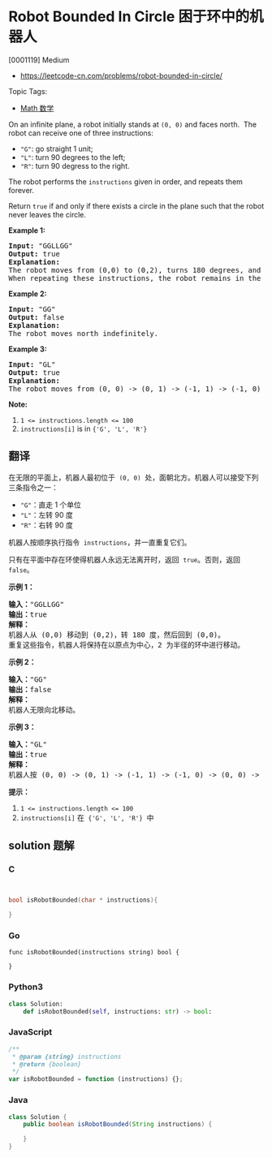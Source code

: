 # Robot Bounded In Circle 困于环中的机器人

[0001119] Medium

- https://leetcode-cn.com/problems/robot-bounded-in-circle/

Topic Tags:

- [Math 数学](https://leetcode-cn.com/tag/math/)

On an infinite plane, a robot initially stands at `(0, 0)` and faces north.  The robot can receive one of three instructions:

- `"G"`: go straight 1 unit;
- `"L"`: turn 90 degrees to the left;
- `"R"`: turn 90 degress to the right.

The robot performs the `instructions` given in order, and repeats them forever.

Return `true` if and only if there exists a circle in the plane such that the robot never leaves the circle.

**Example 1:**

<pre><strong>Input: </strong>"GGLLGG"
<strong>Output: </strong>true
<strong>Explanation: </strong>
The robot moves from (0,0) to (0,2), turns 180 degrees, and then returns to (0,0).
When repeating these instructions, the robot remains in the circle of radius 2 centered at the origin.
</pre>

**Example 2:**

<pre><strong>Input: </strong>"GG"
<strong>Output: </strong>false
<strong>Explanation: </strong>
The robot moves north indefinitely.
</pre>

**Example 3:**

<pre><strong>Input: </strong>"GL"
<strong>Output: </strong>true
<strong>Explanation: </strong>
The robot moves from (0, 0) -&gt; (0, 1) -&gt; (-1, 1) -&gt; (-1, 0) -&gt; (0, 0) -&gt; ...
</pre>

**Note:**

1.  `1 <= instructions.length <= 100`
2.  `instructions[i]` is in `{'G', 'L', 'R'}`

## 翻译

在无限的平面上，机器人最初位于  `(0, 0)`  处，面朝北方。机器人可以接受下列三条指令之一：

- `"G"`：直走 1 个单位
- `"L"`：左转 90 度
- `"R"`：右转 90 度

机器人按顺序执行指令  `instructions`，并一直重复它们。

只有在平面中存在环使得机器人永远无法离开时，返回  `true`。否则，返回 `false`。

**示例 1：**

<pre><strong>输入：</strong>"GGLLGG"
<strong>输出：</strong>true
<strong>解释：</strong>
机器人从 (0,0) 移动到 (0,2)，转 180 度，然后回到 (0,0)。
重复这些指令，机器人将保持在以原点为中心，2 为半径的环中进行移动。
</pre>

**示例 2：**

<pre><strong>输入：</strong>"GG"
<strong>输出：</strong>false
<strong>解释：</strong>
机器人无限向北移动。
</pre>

**示例 3：**

<pre><strong>输入：</strong>"GL"
<strong>输出：</strong>true
<strong>解释：</strong>
机器人按 (0, 0) -&gt; (0, 1) -&gt; (-1, 1) -&gt; (-1, 0) -&gt; (0, 0) -&gt; ... 进行移动。</pre>

**提示：**

1.  `1 <= instructions.length <= 100`
2.  `instructions[i]` 在  `{'G', 'L', 'R'}`  中

## solution 题解

### C

```c


bool isRobotBounded(char * instructions){

}


```

### Go

```golang
func isRobotBounded(instructions string) bool {

}
```

### Python3

```python
class Solution:
    def isRobotBounded(self, instructions: str) -> bool:

```

### JavaScript

```javascript
/**
 * @param {string} instructions
 * @return {boolean}
 */
var isRobotBounded = function (instructions) {};
```

### Java

```java
class Solution {
    public boolean isRobotBounded(String instructions) {

    }
}
```
